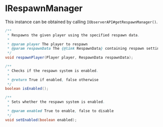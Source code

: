 # IRespawnManager
This instance can be obtained by calling `IObserverAPI#getRespawnManager()`.
```java
/**
 * Respawns the given player using the specified respawn data.
 *
 * @param player The player to respawn
 * @param respawnData The {@link RespawnData} containing respawn settings
 */
void respawnPlayer(Player player, RespawnData respawnData);

/**
 * Checks if the respawn system is enabled.
 *
 * @return True if enabled, false otherwise
 */
boolean isEnabled();

/**
 * Sets whether the respawn system is enabled.
 *
 * @param enabled True to enable, false to disable
 */
void setEnabled(boolean enabled);
```
